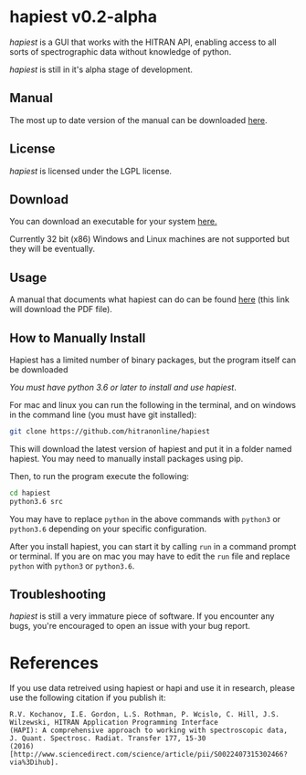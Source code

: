 # hapiest v0.2-alpha
*hapiest* is a GUI that works with the HITRAN API, enabling access
to all sorts of spectrographic data without knowledge of python.

*hapiest* is still in it's alpha stage of development. 
## Manual
The most up to date version of the manual can be downloaded [here](https://github.com/hitranonline/hapiest/raw/master/docs/manual.pdf).

## License 
*hapiest* is licensed under the LGPL license.

## Download
You can download an executable for your system [here.](https://github.com/hitranonline/hapiest/releases/tag/v0.2-alpha)

Currently 32 bit (x86) Windows and Linux machines are not supported but they will be eventually.

## Usage
A manual that documents what hapiest can do can be found 
[here](https://github.com/hitranonline/hapiest/raw/master/doc/HAPIESTmanual.pdf) (this link will download the PDF file).

## How to Manually Install
Hapiest has a limited number of binary packages, but the program itself can be
downloaded

*You must have python 3.6 or later to install and use hapiest*.

For mac and linux you can run the following in the terminal, and on windows in the command line (you must have git
installed):
```bash
git clone https://github.com/hitranonline/hapiest
```

This will download the latest version of hapiest and put it in a folder named hapiest. You may need to manually install
packages using pip.

Then, to run the program execute the following:
```bash
cd hapiest
python3.6 src
```
    
You may have to replace `python` in the above commands with `python3` or `python3.6` depending on your specific
configuration.

After you install hapiest, you can start it by calling `run` in a command prompt or terminal. If you are on mac you may
have to edit the `run` file and replace `python` with `python3` or `python3.6`.

## Troubleshooting
*hapiest* is still a very immature piece of software. If you encounter any bugs, you're encouraged to open an issue with
your bug report.

# References
If you use data retreived using hapiest or hapi and use it in research, please use the following citation if you publish
it:

```
R.V. Kochanov, I.E. Gordon, L.S. Rothman, P. Wcislo, C. Hill, J.S. Wilzewski, HITRAN Application Programming Interface
(HAPI): A comprehensive approach to working with spectroscopic data, J. Quant. Spectrosc. Radiat. Transfer 177, 15-30
(2016) [http://www.sciencedirect.com/science/article/pii/S0022407315302466?via%3Dihub].
```
